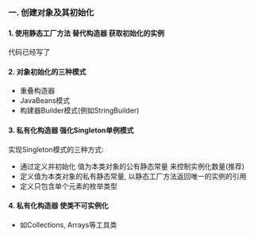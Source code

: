 ### 一. 创建对象及其初始化



#### 1. 使用静态工厂方法 替代构造器 获取初始化的实例

代码已经写了

#### 2. 对象初始化的三种模式

* 重叠构造器
* JavaBeans模式
* 构建器Builder模式(例如StringBuilder)



#### 3. 私有化构造器 强化Singleton单例模式

实现Singleton模式的三种方式: 

* 通过定义并初始化 值为本类对象的公有静态常量 来控制实例化数量(推荐)
* 定义值为本类对象的私有静态常量, 以静态工厂方法返回唯一的实例的引用
* 定义只包含单个元素的枚举类型



#### 4. 私有化构造器 使类不可实例化

* 如Collections, Arrays等工具类
